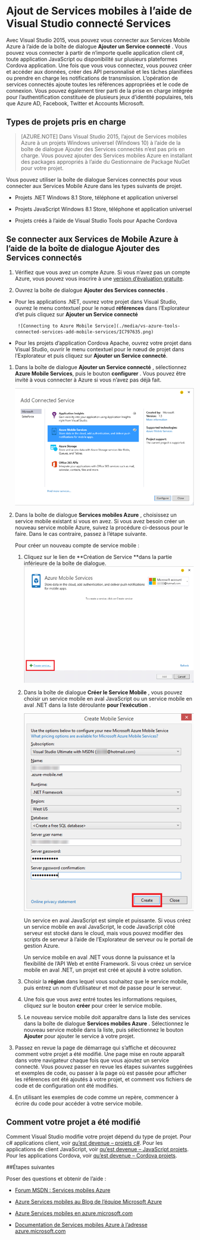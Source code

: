 <properties 
   pageTitle="Ajout de Services mobiles à l’aide de Services connectés dans Visual Studio | Microsoft Azure"
   description="Ajouter des Services Mobile à l’aide de la boîte de dialogue Visual Studio ajouter Services connectés"
   services="visual-studio-online"
   documentationCenter="na"
   authors="mlhoop"
   manager="douge"
   editor="" />
<tags 
   ms.service="visual-studio-online"
   ms.devlang="na"
   ms.topic="article"
   ms.tgt_pltfrm="na"
   ms.workload="mobile"
   ms.date="12/16/2015"
   ms.author="mlearned" />

# <a name="adding-mobile-services-by-using-visual-studio-connected-services"></a>Ajout de Services mobiles à l’aide de Visual Studio connecté Services

Avec Visual Studio 2015, vous pouvez vous connecter aux Services Mobile Azure à l’aide de la boîte de dialogue **Ajouter un Service connecté** . Vous pouvez vous connecter à partir de n’importe quelle application client c#, toute application JavaScript ou disponibilité sur plusieurs plateformes Cordova application. Une fois que vous vous connectez, vous pouvez créer et accéder aux données, créer des API personnalisé et les tâches planifiées ou prendre en charge les notifications de transmission.  L’opération de services connectés ajoute toutes les références appropriées et le code de connexion. Vous pouvez également tirer parti de la prise en charge intégrée pour l’authentification constituée de plusieurs jeux d’identité populaires, tels que Azure AD, Facebook, Twitter et Accounts Microsoft.

## <a name="supported-project-types"></a>Types de projets pris en charge

>[AZURE.NOTE] Dans Visual Studio 2015, l’ajout de Services mobiles Azure à un projets Windows universel (Windows 10) à l’aide de la boîte de dialogue Ajouter des Services connectés n’est pas pris en charge. Vous pouvez ajouter des Services mobiles Azure en installant des packages appropriés à l’aide du Gestionnaire de Package NuGet pour votre projet.

Vous pouvez utiliser la boîte de dialogue Services connectés pour vous connecter aux Services Mobile Azure dans les types suivants de projet.

- Projets .NET Windows 8.1 Store, téléphone et application universel

- Projets JavaScript Windows 8.1 Store, téléphone et application universel

- Projets créés à l’aide de Visual Studio Tools pour Apache Cordova


## <a name="connect-to-azure-mobile-services-using-the-add-connected-services-dialog"></a>Se connecter aux Services de Mobile Azure à l’aide de la boîte de dialogue Ajouter des Services connectés

1. Vérifiez que vous avez un compte Azure. Si vous n’avez pas un compte Azure, vous pouvez vous inscrire à une [version d’évaluation gratuite](http://go.microsoft.com/fwlink/?LinkId=518146).

1. Ouvrez la boîte de dialogue **Ajouter des Services connectés** .
 - Pour les applications .NET, ouvrez votre projet dans Visual Studio, ouvrez le menu contextuel pour le nœud **références** dans l’Explorateur d’et puis cliquez sur **Ajouter un Service connecté**
 
        ![Connecting to Azure Mobile Service](./media/vs-azure-tools-connected-services-add-mobile-services/IC797635.png)

 - Pour les projets d’application Cordova Apache, ouvrez votre projet dans Visual Studio, ouvrir le menu contextuel pour le nœud de projet dans l’Explorateur et puis cliquez sur **Ajouter un Service connecté**.

1. Dans la boîte de dialogue **Ajouter un Service connecté** , sélectionnez **Azure Mobile Services**, puis le bouton **configurer** . Vous pouvez être invité à vous connecter à Azure si vous n’avez pas déjà fait.

    ![Ajout d’un Service Mobile Azure](./media/vs-azure-tools-connected-services-add-mobile-services/IC797636.png)

1. Dans la boîte de dialogue **Services mobiles Azure** , choisissez un service mobile existant si vous en avez. Si vous avez besoin créer un nouveau service mobile Azure, suivez la procédure ci-dessous pour le faire. Dans le cas contraire, passez à l’étape suivante.

    Pour créer un nouveau compte de service mobile :
    1. Cliquez sur le lien de **Création de Service **dans la partie inférieure de la boîte de dialogue.
        ![Ajouter un nouveau service connecté mobile](./media/vs-azure-tools-connected-services-add-mobile-services/IC797637.png)




    2. Dans la boîte de dialogue **Créer le Service Mobile** , vous pouvez choisir un service mobile en aval JavaScript ou un service mobile en aval .NET dans la liste déroulante **pour l’exécution** . 
  
        ![Création d’un service mobile](./media/vs-azure-tools-connected-services-add-mobile-services/IC797638.png)

        Un service en aval JavaScript est simple et puissante. Si vous créez un service mobile en aval JavaScript, le code JavaScript côté serveur est stocké dans le cloud, mais vous pouvez modifier des scripts de serveur à l’aide de l’Explorateur de serveur ou le portail de gestion Azure. 

        Un service mobile en aval .NET vous donne la puissance et la flexibilité de l’API Web et entité Framework. Si vous créez un service mobile en aval .NET, un projet est créé et ajouté à votre solution. 

    1. Choisir la **région** dans lequel vous souhaitez que le service mobile, puis entrez un nom d’utilisateur et mot de passe pour le serveur.
 
    1. Une fois que vous avez entré toutes les informations requises, cliquez sur le bouton **créer** pour créer le service mobile.
    2. Le nouveau service mobile doit apparaître dans la liste des services dans la boîte de dialogue **Services mobiles Azure** . Sélectionnez le nouveau service mobile dans la liste, puis sélectionnez le bouton **Ajouter** pour ajouter le service à votre projet.
    

1. Passez en revue la page de démarrage qui s’affiche et découvrez comment votre projet a été modifié. Une page mise en route apparaît dans votre navigateur chaque fois que vous ajoutez un service connecté. Vous pouvez passer en revue les étapes suivantes suggérées et exemples de code, ou passer à la page où est passée pour afficher les références ont été ajoutés à votre projet, et comment vos fichiers de code et de configuration ont été modifiés.

1. En utilisant les exemples de code comme un repère, commencer à écrire du code pour accéder à votre service mobile.

## <a name="how-your-project-is-modified"></a>Comment votre projet a été modifié

Comment Visual Studio modifie votre projet dépend du type de projet. Pour c# applications client, voir [qu’est devenue – projets c#](http://go.microsoft.com/fwlink/p/?LinkId=513119). Pour les applications de client JavaScript, voir [qu’est devenue – JavaScript projets](http://go.microsoft.com/fwlink/p/?LinkId=513120). Pour les applications Cordova, voir [qu’est devenue – Cordova projets](http://go.microsoft.com/fwlink/p/?LinkId=513116).


##<a name="next-steps"></a>Étapes suivantes

Poser des questions et obtenir de l’aide : 

 - [Forum MSDN : Services mobiles Azure](https://social.msdn.microsoft.com/forums/azure/home?forum=azuremobile)

 - [Azure Services mobiles au Blog de l’équipe Microsoft Azure](https://azure.microsoft.com/blog/topics/mobile/)

 - [Azure Services mobiles en azure.microsoft.com](https://azure.microsoft.com/services/mobile-services/)

 - [Documentation de Services mobiles Azure à l’adresse azure.microsoft.com](https://azure.microsoft.com/documentation/services/mobile-services/)



